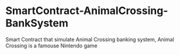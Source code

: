 # SmartContract-AnimalCrossing-BankSystem
Smart Contract that simulate Animal Crossing banking system, Animal Crossing is a famouse Nintendo game 
